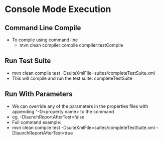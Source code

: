 # Console Mode Execution

## Command Line Compile

* To compile using command line
  * mvn clean compiler:compile compiler:testCompile

## Run Test Suite

* mvn clean compile test -DsuiteXmlFile=suites/completeTestSuite.xml
* This will compile and run the test suite: completeTestSuite

## Run With Parameters

* We can override any of the parameters in the properties files with appending "-D&lt;property name&gt; to the command
* eg. -DlaunchReportAfterTest=false
* Full command example: 
* mvn clean compile test -DsuiteXmlFile=suites/completeTestSuite.xml -DlaunchReportAfterTest=true





